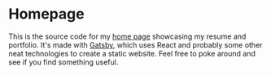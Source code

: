 # Homepage

This is the source code for my [home page](https://sissbruecker.name) showcasing my resume and portfolio.
It's made with [Gatsby](https://www.gatsbyjs.org/), which uses React and probably some other neat technologies to create a static website.
Feel free to poke around and see if you find something useful.
